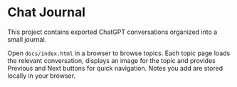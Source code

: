 # Chat Journal

This project contains exported ChatGPT conversations organized into a small journal.

Open `docs/index.html` in a browser to browse topics. Each topic page loads the
relevant conversation, displays an image for the topic and provides Previous and
Next buttons for quick navigation. Notes you add are stored locally in your
browser.
